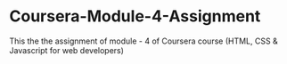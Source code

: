 # Coursera-Module-4-Assignment
This the the assignment of module - 4 of Coursera course (HTML, CSS &amp; Javascript for web developers)
